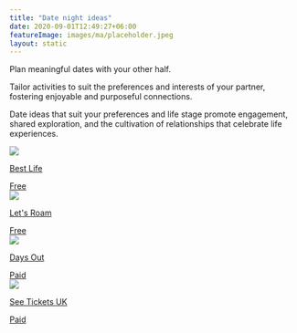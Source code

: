 ```yaml
---
title: "Date night ideas"
date: 2020-09-01T12:49:27+06:00
featureImage: images/ma/placeholder.jpeg
layout: static
---
```


Plan meaningful dates with your other half.

Tailor activities to suit the preferences and interests of your partner, fostering enjoyable and purposeful connections.

Date ideas that suit your preferences and life stage promote engagement, shared exploration, and the cultivation of relationships that celebrate life experiences.

<a class="ma-link" href="https://bestlifeonline.com/over-50-date-night-news/"><div class="ma-card ma-card-Community"><div class="ma-icon"><img src ="/images/icon-check.png"/></div><div class="ma-name"><p>Best Life</p></div><div class="ma-paid-text"><span>Free </span></div></div></a><a class="ma-link" href="https://www.adventurebook.com/connect/activities-for-older-couples/ "><div class="ma-card ma-card-Community"><div class="ma-icon"><img src ="/images/icon-check.png"/></div><div class="ma-name"><p>Let's Roam</p></div><div class="ma-paid-text"><span>Free </span></div></div></a><a class="ma-link" href="https://www.awin1.com/cread.php?awinmid=45701&awinaffid=1198638&ued=https%3A%2F%2Fdaysout.co.uk%2F"><div class="ma-card ma-card-Community"><div class="ma-icon"><img src ="/images/icon-pound.png"/></div><div class="ma-name"><p>Days Out</p></div><div class="ma-paid-text"><span>Paid</span></div></div></a><a class="ma-link" href="https://www.awin1.com/cread.php?awinmid=7816&awinaffid=1198638&ued=https%3A%2F%2Fwww.seetickets.com%2F"><div class="ma-card ma-card-Community"><div class="ma-icon"><img src ="/images/icon-pound.png"/></div><div class="ma-name"><p>See Tickets UK</p></div><div class="ma-paid-text"><span>Paid</span></div></div></a>  

<br/><br/>






